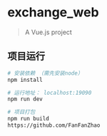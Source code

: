 # exchange_web

> A Vue.js project

## 项目运行

``` bash
# 安装依赖 （需先安装node）
npm install

# 运行地址： localhost:19090
npm run dev

# 项目打包
npm run build
https://github.com/FanFanZhao
